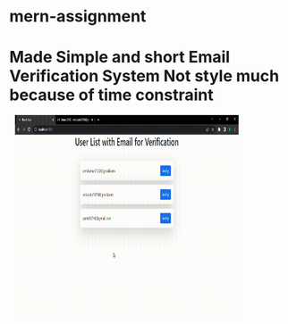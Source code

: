 # mern-assignment

<h1>Made Simple and short Email Verification System Not style much because of time constraint</h1>
<img src="mern-assignment.gif" alt="Code GIF" align="center" width="400px" height="360px" style="margin-left: 10px">
